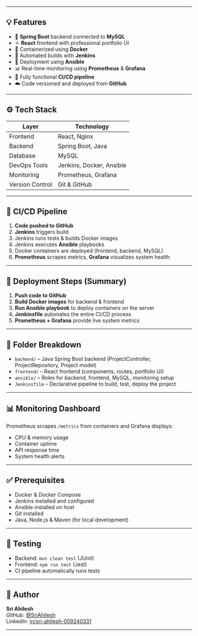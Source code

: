 
---

## 💡 Features

- 🔧 **Spring Boot** backend connected to **MySQL**
- ⚛️ **React** frontend with professional portfolio UI
- 🐳 Containerized using **Docker**
- 🤖 Automated builds with **Jenkins**
- 🚀 Deployment using **Ansible**
- 📊 Real-time monitoring using **Prometheus** & **Grafana**
- 🔁 Fully functional **CI/CD pipeline**
- ☁️ Code versioned and deployed from **GitHub**

---

## ⚙️ Tech Stack

| Layer           | Technology                |
|----------------|---------------------------|
| Frontend       | React, Nginx              |
| Backend        | Spring Boot, Java         |
| Database       | MySQL                     |
| DevOps Tools   | Jenkins, Docker, Ansible  |
| Monitoring     | Prometheus, Grafana       |
| Version Control| Git & GitHub              |

---

## 🔁 CI/CD Pipeline

1. **Code pushed to GitHub**
2. **Jenkins** triggers build
3. Jenkins runs tests & builds Docker images
4. Jenkins executes **Ansible** playbooks
5. Docker containers are deployed (frontend, backend, MySQL)
6. **Prometheus** scrapes metrics, **Grafana** visualizes system health

---

## 🚀 Deployment Steps (Summary)


1. **Push code to GitHub**
2. **Build Docker images** for backend & frontend
3. **Run Ansible playbook** to deploy containers on the server
4. **Jenkinsfile** automates the entire CI/CD process
5. **Prometheus + Grafana** provide live system metrics

---

## 📁 Folder Breakdown

- `backend/` – Java Spring Boot backend (ProjectController, ProjectRepository, Project model)
- `frontend/` – React frontend (components, routes, portfolio UI)
- `ansible/` – Roles for backend, frontend, MySQL, monitoring setup
- `Jenkinsfile` – Declarative pipeline to build, test, deploy the project

---

## 📊 Monitoring Dashboard

Prometheus scrapes `/metrics` from containers and Grafana displays:

- CPU & memory usage
- Container uptime
- API response time
- System health alerts

---

## ✅ Prerequisites

- Docker & Docker Compose
- Jenkins installed and configured
- Ansible installed on host
- Git installed
- Java, Node.js & Maven (for local development)

---

## 🧪 Testing

- Backend: `mvn clean test` (JUnit)
- Frontend: `npm run test` (Jest)
- CI pipeline automatically runs tests

---


## 🙌 Author

**Sri Ahilesh**  
GitHub: [@SriAhilesh](https://github.com/SriAhilesh)  
LinkedIn: [in/sri-ahilesh-059240331](https://linkedin.com/in/sri-ahilesh-059240331)

---
